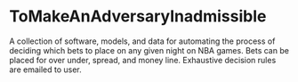 # ToMakeAnAdversaryInadmissible
A collection of software, models, and data for automating the process of deciding which bets to place on any given night on NBA games. Bets can be placed for over under, spread, and money line. Exhaustive decision rules are emailed to user. 
